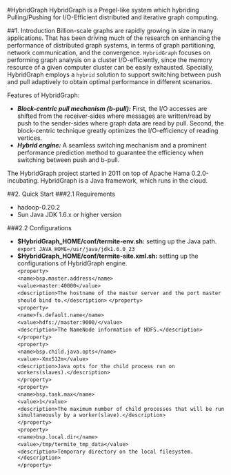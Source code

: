#HybridGraph
HybridGraph is a Pregel-like system which hybriding Pulling/Pushing for I/O-Efficient distributed and iterative graph computing.

##1. Introduction
Billion-scale graphs are rapidly growing in size in many applications. That has been driving much of the research on enhancing the performance of distributed graph systems, in terms of graph partitioning, network communication, and the convergence. `HybridGraph` focuses on performing graph analysis on a cluster I/O-efficiently, since the memory resource of a given computer cluster can be easily exhausted. 
Specially, HybridGraph employs a `hybrid` solution to support switching between push and pull adaptively to obtain optimal performance in different scenarios. 

Features of HybridGraph:
* ___Block-centric pull mechanism (b-pull):___ First, the I/O accesses are shifted from the receiver-sides where messages are written/read by push to the sender-sides where graph data are read by pull. Second, the block-centric technique greatly optimizes the I/O-efficiency of reading vertices.
* ___Hybrid engine:___ A seamless switching mechanism and a prominent performance prediction method to guarantee the efficiency when switching between push and b-pull.

The HybridGraph project started in 2011 on top of Apache Hama 0.2.0-incubating. HybridGraph is a Java framework, which runs in the cloud.

##2. Quick Start
###2.1 Requirements
* hadoop-0.20.2
* Sun Java JDK 1.6.x or higher version

###2.2 Configurations
* __$HybridGraph_HOME/conf/termite-env.sh:__ setting up the Java path.  
`export JAVA_HOME=/usr/java/jdk1.6.0_23`  
* __$HybridGraph_HOME/conf/termite-site.xml.sh:__ setting up the configurations of HybridGraph engine.  
  `<property>`  
  `<name>bsp.master.address</name>`  
  `<value>master:40000</value>`  
  `<description>The hostname of the master server and the port master should bind to.</description>`
  `</property>`  
	`<property>`  
	`<name>fs.default.name</name>`  
	`<value>hdfs://master:9000/</value>`  
  ``<description>The NameNode information of HDFS.</description>``  
	`</property>`  
	`<property>`  
	`<name>bsp.child.java.opts</name>`  
	`<value>-Xmx512m</value>`  
  `<description>Java opts for the child process run on workers(slaves).</description>`  
	`</property>`  
	`<property>`  
	`<name>bsp.task.max</name>`  
	`<value>1</value>`  
  ``<description>The maximum number of child processes that will be run simultaneously by a worker(slave).</description>``  
	`</property>`  
	`<property>`  
	`<name>bsp.local.dir</name>`  
	`<value>/tmp/termite_tmp_data</value>`  
  ``<description>Temporary directory on the local filesystem.</description>``  
	`</property>`  


